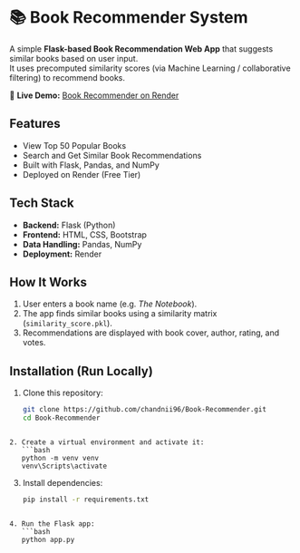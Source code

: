 # 📚 Book Recommender System

A simple **Flask-based Book Recommendation Web App** that suggests similar books based on user input.  
It uses precomputed similarity scores (via Machine Learning / collaborative filtering) to recommend books.

🔗 **Live Demo:** [Book Recommender on Render](https://book-recommender-eqxp.onrender.com/)

## Features

-  View Top 50 Popular Books  
-  Search and Get Similar Book Recommendations  
-  Built with Flask, Pandas, and NumPy    
-  Deployed on Render (Free Tier)


## Tech Stack

- **Backend:** Flask (Python)
- **Frontend:** HTML, CSS, Bootstrap
- **Data Handling:** Pandas, NumPy
- **Deployment:** Render

## How It Works

1. User enters a book name (e.g. *The Notebook*).  
2. The app finds similar books using a similarity matrix (`similarity_score.pkl`).  
3. Recommendations are displayed with book cover, author, rating, and votes.

## Installation (Run Locally)

1. Clone this repository:
   ```bash
   git clone https://github.com/chandnii96/Book-Recommender.git
   cd Book-Recommender
````

2. Create a virtual environment and activate it:
   ```bash
   python -m venv venv
   venv\Scripts\activate
````

3. Install dependencies:
   ```bash
   pip install -r requirements.txt
````

4. Run the Flask app:
   ```bash
   python app.py
````
